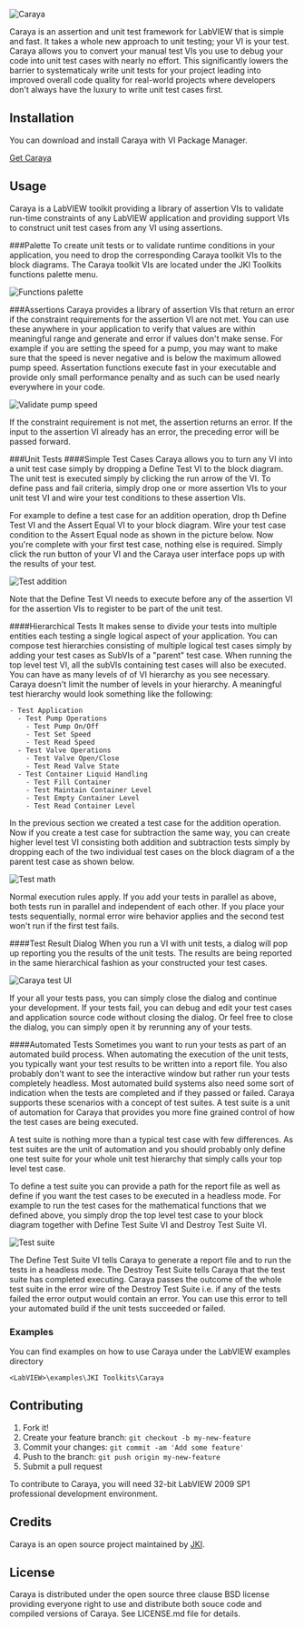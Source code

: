 ![Caraya](https://github.com/JKISoftware/caraya/raw/master/img/caraya-logo.png)

Caraya is an assertion and unit test framework for LabVIEW that is simple and fast. 
It takes a whole new approach to unit testing; your VI is your test. Caraya 
allows you to convert your manual test VIs you use to debug your code into
unit test cases with nearly no effort. This significantly lowers the barrier to
systematicaly write unit tests for your project leading into improved overall code quality
for real-world projects where developers don't always have the luxury to 
write unit test cases first. 

## Installation

You can download and install Caraya with VI Package Manager.

[Get Caraya](http://vipm.jki.net/#!/package/jki_lib_caraya)

## Usage
Caraya is a LabVIEW toolkit providing a library of assertion VIs to validate run-time constraints of any LabVIEW 
application and providing support VIs to construct unit test cases from any VI using assertions.

###Palette
To create unit tests or to validate runtime conditions in your application, you need to drop the corresponding Caraya toolkit 
VIs to the block diagrams. The Caraya toolkit VIs are located under the JKI Toolkits functions
palette menu.

![Functions palette](https://github.com/JKISoftware/caraya/raw/master/img/functions-palette.png "Functions palette")


###Assertions
Caraya provides a library of assertion VIs that return an error if the constraint requirements for the assertion VI are not met. 
You can use these anywhere in your application to verify that values are within meaningful range and generate and error 
if values don't make sense. For example if you are setting the speed for a pump, you may want to make 
sure that the speed is never negative and is below the maximum allowed pump speed. Assertation functions 
execute fast in your executable and provide only small performance penalty and as such can be used nearly everywhere in your code.

![Validate pump speed](https://github.com/JKISoftware/caraya/raw/master/img/validate-pump-speed.png "Validate pump speed")

If the constraint requirement is not met, the assertion returns an error. If the input to the assertion VI already has an error, 
the preceding error will be passed forward.

###Unit Tests
####Simple Test Cases
Caraya allows you to turn any VI into a unit test case simply by dropping a Define Test VI to the block diagram. 
The unit test is executed simply by clicking the run arrow of the VI. To define pass and fail criteria, simply drop 
one or more assertion VIs to your unit test VI and wire your test conditions to these assertion VIs. 

For example to define a test case for an addition operation, drop th Define Test VI and the Assert Equal VI to your block diagram. 
Wire your test case condition to the Assert Equal node as shown in the picture below. Now you're complete with your first test 
case, nothing else is required. Simply click the run button of your VI and the Caraya user interface pops up with the results 
of your test. 

![Test addition](https://github.com/JKISoftware/caraya/raw/master/img/test-addition.png "Test addition")

Note that the Define Test VI needs to execute before any of the assertion VI for the assertion VIs to register to be 
part of the unit test.

####Hierarchical Tests
It makes sense to divide your tests into multiple entities each testing a single logical aspect 
of your application. You can compose test hierarchies consisting of multiple logical test cases simply by adding your 
test cases as SubVIs of a "parent" test case. When running the top level test VI, all the subVIs containing test cases will 
also be executed. You can have as many levels of of VI hierarchy as you see necessary. Caraya doesn't limit the 
number of levels in your  hierarchy. A meaningful test hierarchy would look something like the following:

```
- Test Application
  - Test Pump Operations
    - Test Pump On/Off
	- Test Set Speed
	- Test Read Speed
  - Test Valve Operations
    - Test Valve Open/Close
	- Test Read Valve State
  - Test Container Liquid Handling
    - Test Fill Container
	- Test Maintain Container Level
	- Test Empty Container Level
	- Test Read Container Level
```

In the previous section we created a test case for the addition operation. Now if you create a test case for subtraction the same way, 
you can create higher level test VI consisting both addition and subtraction tests simply by dropping each of the two individual 
test cases on the block diagram of a the parent test case as shown below.

![Test math](https://github.com/JKISoftware/caraya/raw/master/img/test-math.png "Test math")

Normal execution rules apply. If you add your tests in parallel as above, both tests run in parallel and independent of 
each other. If you place your tests sequentially, normal error wire behavior applies and the second test won't run if the 
first test fails.

####Test Result Dialog
When you run a VI with unit tests, a dialog will pop up reporting you the results of the unit tests. The results are being 
reported in the same hierarchical fashion as your constructed your test cases. 

![Caraya test UI](https://github.com/JKISoftware/caraya/raw/master/img/caraya-ui.png "Caraya test UI")

If your all your tests pass, you can simply close the dialog and continue your development. If your tests fail, you can debug and 
edit your test cases and application source code without closing the dialog. Or feel free to close the dialog, you can simply open it 
by rerunning any of your tests.

####Automated Tests
Sometimes you want to run your tests as part of an automated build process. When automating the execution of the unit tests, 
you typically want your test results to be written into a report file. You also probably don't want to see the interactive 
window but rather run your tests completely headless. Most automated build systems also need some sort of indication when the tests are 
completed and if they passed or failed. Caraya supports these scenarios with a concept of test suites. A test suite is a 
unit of automation for Caraya that provides you more fine grained control of how the test cases are being executed.

A test suite is nothing more than a typical test case with few differences. As test suites are the unit of automation and 
you should probably only define one test suite for your whole unit test hierarchy that simply calls your top level test case.

To define a test suite you can provide a path for the report file as well as define if you want the test cases to be executed in
a headless mode. For example to run the test cases for the mathematical functions that we defined above, you simply drop the 
top level test case to your block diagram together with Define Test Suite VI and Destroy Test Suite VI.

![Test suite](https://github.com/JKISoftware/caraya/raw/master/img/test-suite.png "Test suite")

The Define Test Suite VI tells Caraya to generate a report file and to run the tests in a headless mode. The Destroy Test 
Suite tells Caraya that the test suite has completed executing. Caraya passes the outcome of the whole test suite in the error 
wire of the Destroy Test Suite i.e. if any of the tests failed the error output would contain an error. You can use this error
to tell your automated build if the unit tests succeeded or failed.

### Examples

You can find examples on how to use Caraya under the LabVIEW examples directory

`<LabVIEW>\examples\JKI Toolkits\Caraya`

## Contributing

1. Fork it!
2. Create your feature branch: `git checkout -b my-new-feature`
3. Commit your changes: `git commit -am 'Add some feature'`
4. Push to the branch: `git push origin my-new-feature`
5. Submit a pull request

To contribute to Caraya, you will need 32-bit LabVIEW 2009 SP1 professional development environment. 

## Credits

Caraya is an open source project maintained by [JKI](http://jki.net).

## License

Caraya is distributed under the open source three clause BSD license providing everyone right to use and distribute both souce code 
and compiled versions of Caraya. See LICENSE.md file for details.
